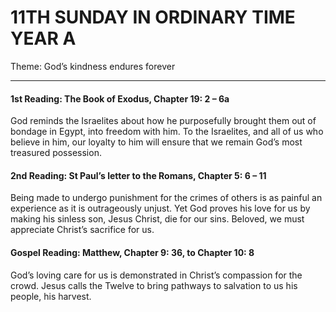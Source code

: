 # 11TH SUNDAY IN ORDINARY TIME YEAR A
Theme: God’s kindness endures forever

---

#### 1st Reading: The Book of Exodus, Chapter 19: 2 – 6a

God reminds the Israelites about how he purposefully brought them out of bondage in Egypt, into freedom with him. To the Israelites, and all of us who believe in him, our loyalty to him will ensure that we remain God’s most treasured possession.

#### 2nd Reading: St Paul’s letter to the Romans, Chapter 5: 6 – 11

Being made to undergo punishment for the crimes of others is as painful an experience as it is outrageously unjust. Yet God proves his love for us by making his sinless son, Jesus Christ, die for our sins. Beloved, we must appreciate Christ’s sacrifice for us.

#### Gospel Reading: Matthew, Chapter 9: 36, to Chapter 10: 8

God’s loving care for us is demonstrated in Christ’s compassion for the crowd. Jesus calls the Twelve to bring pathways to salvation to us his people, his harvest.